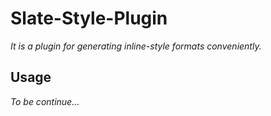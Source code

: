 # Slate-Style-Plugin

*It is a plugin for generating inline-style formats conveniently.*

## Usage

*To be continue...*
